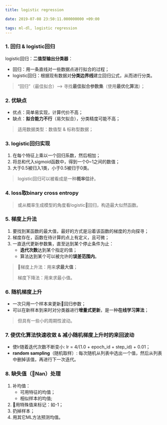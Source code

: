 ```yaml
---
title: logistic regression

date: 2019-07-08 23:50:11.000000000 +09:00

tags: ml-dl, logistic regression
---
```


### 1. 回归 & logistic回归

logistic回归：**二值型输出分类器**：
 * 回归：用一条直线对一些数据点进行拟合的过程；
 * logistic回归：根据现有数据对**分类边界线**建立回归公式，从而进行分类。
>“回归”（最佳拟合）--> 寻找**最佳拟合参数集**（使用**最优化算法**）；


### 2. 优缺点

* 优点：简单易实现，计算代价不高；
* 缺点：**拟合能力不行**（易欠拟合），分类精度可能不高；
>适用数据类型：数值型 & 标称型数据；

### 3. logistic回归实现
1. 在每个特征上乘以一个回归系数，然后相加；
2. 将总和代入sigmoid函数中，得到一个0~1之间的数值；
3. 大于0.5被归入1类，小于0.5被归于0类。
> logistic回归可以被看成是一种**概率估计**。

### 4. loss取binary cross entropy
> 或从概率生成模型的角度看logistic回归，构造最大似然函数。

### 5. 梯度上升法
1. 要找到某函数的最大值，最好的方式是沿着该函数的梯度的方向探寻；
2. 梯度存在，函数在待计算的点上有定义，且可微；
3. 一直迭代更新参数集，直至达到某个停止条件为止：
    * **迭代次数**达到某个指定的值；
    * 算法达到某个可以被允许的**误差范围内**。
> 梯度上升法：用来**求最大值**；
>
> 梯度下降法：用来求最小值。

### 6. 随机梯度上升
* 一次只用一个样本来更新回归参数；
* 可以在新样本到来时对分类器进行**增量式更新**，是一种**在线学习算法**；
> 但具有一些小的周期性波动。

### 7. 使优化算法快速收敛 & 减小随机梯度上升时的来回波动
* 使lr随着迭代次数不断变小: lr = 4/(1.0 + epoch_id + step_id) + 0.01；
* **random sampling**（随机取样）: 每次随机从列表中选出一个值，然后从列表中删掉该值，再进行下一次迭代。

### 8. 缺失值（Nan）处理
1. 补均值：
    * 可用特征的均值；
    * 相似样本的均值;
2. 用特殊值来标记：如-1；
3. 扔掉样本；
4. 用其它ML方法预测均值。
